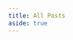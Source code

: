 ```yaml
---
title: All Posts
aside: true
---
```


<script setup>
import Archives from "@/views/Archives.vue"
</script>

<Archives />
